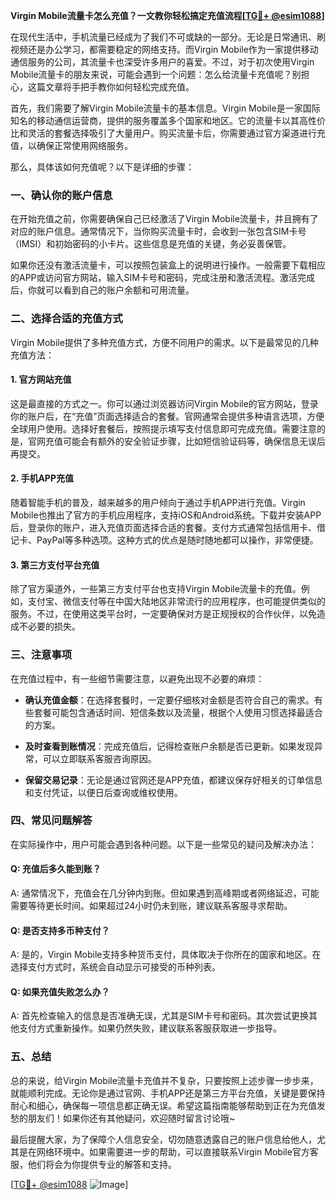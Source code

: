 **Virgin Mobile流量卡怎么充值？一文教你轻松搞定充值流程[[TG💪+ @esim1088](https://t.me/s/esim1088)]**

在现代生活中，手机流量已经成为了我们不可或缺的一部分。无论是日常通讯、刷视频还是办公学习，都需要稳定的网络支持。而Virgin Mobile作为一家提供移动通信服务的公司，其流量卡也深受许多用户的喜爱。不过，对于初次使用Virgin Mobile流量卡的朋友来说，可能会遇到一个问题：怎么给流量卡充值呢？别担心，这篇文章将手把手教你如何轻松完成充值。

首先，我们需要了解Virgin Mobile流量卡的基本信息。Virgin Mobile是一家国际知名的移动通信运营商，提供的服务覆盖多个国家和地区。它的流量卡以其高性价比和灵活的套餐选择吸引了大量用户。购买流量卡后，你需要通过官方渠道进行充值，以确保正常使用网络服务。

那么，具体该如何充值呢？以下是详细的步骤：

### 一、确认你的账户信息

在开始充值之前，你需要确保自己已经激活了Virgin Mobile流量卡，并且拥有了对应的账户信息。通常情况下，当你购买流量卡时，会收到一张包含SIM卡号（IMSI）和初始密码的小卡片。这些信息是充值的关键，务必妥善保管。

如果你还没有激活流量卡，可以按照包装盒上的说明进行操作。一般需要下载相应的APP或访问官方网站，输入SIM卡号和密码，完成注册和激活流程。激活完成后，你就可以看到自己的账户余额和可用流量。

### 二、选择合适的充值方式

Virgin Mobile提供了多种充值方式，方便不同用户的需求。以下是最常见的几种充值方法：

#### 1. 官方网站充值

这是最直接的方式之一。你可以通过浏览器访问Virgin Mobile的官方网站，登录你的账户后，在“充值”页面选择适合的套餐。官网通常会提供多种语言选项，方便全球用户使用。选择好套餐后，按照提示填写支付信息即可完成充值。需要注意的是，官网充值可能会有额外的安全验证步骤，比如短信验证码等，确保信息无误后再提交。

#### 2. 手机APP充值

随着智能手机的普及，越来越多的用户倾向于通过手机APP进行充值。Virgin Mobile也推出了官方的手机应用程序，支持iOS和Android系统。下载并安装APP后，登录你的账户，进入充值页面选择合适的套餐。支付方式通常包括信用卡、借记卡、PayPal等多种选项。这种方式的优点是随时随地都可以操作，非常便捷。

#### 3. 第三方支付平台充值

除了官方渠道外，一些第三方支付平台也支持Virgin Mobile流量卡的充值。例如，支付宝、微信支付等在中国大陆地区非常流行的应用程序，也可能提供类似的服务。不过，在使用这类平台时，一定要确保对方是正规授权的合作伙伴，以免造成不必要的损失。

### 三、注意事项

在充值过程中，有一些细节需要注意，以避免出现不必要的麻烦：

- **确认充值金额**：在选择套餐时，一定要仔细核对金额是否符合自己的需求。有些套餐可能包含通话时间、短信条数以及流量，根据个人使用习惯选择最适合的方案。
  
- **及时查看到账情况**：完成充值后，记得检查账户余额是否已更新。如果发现异常，可以立即联系客服咨询原因。

- **保留交易记录**：无论是通过官网还是APP充值，都建议保存好相关的订单信息和支付凭证，以便日后查询或维权使用。

### 四、常见问题解答

在实际操作中，用户可能会遇到各种问题。以下是一些常见的疑问及解决办法：

#### Q: 充值后多久能到账？

A: 通常情况下，充值会在几分钟内到账。但如果遇到高峰期或者网络延迟，可能需要等待更长时间。如果超过24小时仍未到账，建议联系客服寻求帮助。

#### Q: 是否支持多币种支付？

A: 是的，Virgin Mobile支持多种货币支付，具体取决于你所在的国家和地区。在选择支付方式时，系统会自动显示可接受的币种列表。

#### Q: 如果充值失败怎么办？

A: 首先检查输入的信息是否准确无误，尤其是SIM卡号和密码。其次尝试更换其他支付方式重新操作。如果仍然失败，建议联系客服获取进一步指导。

### 五、总结

总的来说，给Virgin Mobile流量卡充值并不复杂，只要按照上述步骤一步步来，就能顺利完成。无论你是通过官网、手机APP还是第三方平台充值，关键是要保持耐心和细心，确保每一项信息都正确无误。希望这篇指南能够帮助到正在为充值发愁的朋友们！如果你还有其他疑问，欢迎随时留言讨论哦~

最后提醒大家，为了保障个人信息安全，切勿随意透露自己的账户信息给他人，尤其是在网络环境中。如果需要进一步的帮助，可以直接联系Virgin Mobile官方客服，他们将会为你提供专业的解答和支持。

[[TG💪+ @esim1088](https://t.me/s/esim1088) ![Image](https://i.postimg.cc/4NQfJmqS/Snipaste-2025-05-13-00-14-12.png)]